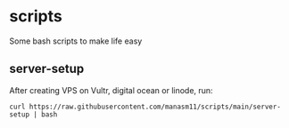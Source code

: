 # scripts
Some bash scripts to make life easy

## server-setup
After creating VPS on Vultr, digital ocean or linode, run:

`curl https://raw.githubusercontent.com/manasm11/scripts/main/server-setup | bash`
